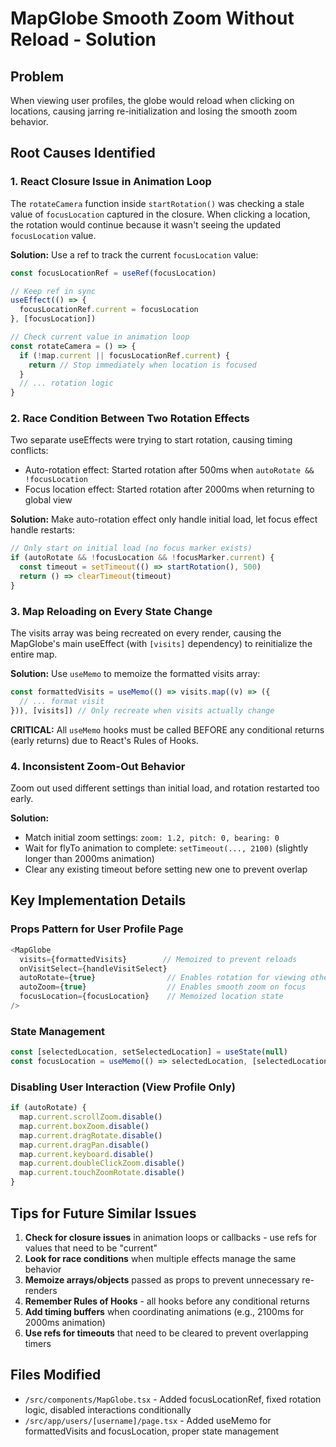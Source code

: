 # MapGlobe Smooth Zoom Without Reload - Solution

## Problem
When viewing user profiles, the globe would reload when clicking on locations, causing jarring re-initialization and losing the smooth zoom behavior.

## Root Causes Identified

### 1. **React Closure Issue in Animation Loop**
The `rotateCamera` function inside `startRotation()` was checking a stale value of `focusLocation` captured in the closure. When clicking a location, the rotation would continue because it wasn't seeing the updated `focusLocation` value.

**Solution:** Use a ref to track the current `focusLocation` value:
```typescript
const focusLocationRef = useRef(focusLocation)

// Keep ref in sync
useEffect(() => {
  focusLocationRef.current = focusLocation
}, [focusLocation])

// Check current value in animation loop
const rotateCamera = () => {
  if (!map.current || focusLocationRef.current) {
    return // Stop immediately when location is focused
  }
  // ... rotation logic
}
```

### 2. **Race Condition Between Two Rotation Effects**
Two separate useEffects were trying to start rotation, causing timing conflicts:
- Auto-rotation effect: Started rotation after 500ms when `autoRotate && !focusLocation`
- Focus location effect: Started rotation after 2000ms when returning to global view

**Solution:** Make auto-rotation effect only handle initial load, let focus effect handle restarts:
```typescript
// Only start on initial load (no focus marker exists)
if (autoRotate && !focusLocation && !focusMarker.current) {
  const timeout = setTimeout(() => startRotation(), 500)
  return () => clearTimeout(timeout)
}
```

### 3. **Map Reloading on Every State Change**
The visits array was being recreated on every render, causing the MapGlobe's main useEffect (with `[visits]` dependency) to reinitialize the entire map.

**Solution:** Use `useMemo` to memoize the formatted visits array:
```typescript
const formattedVisits = useMemo(() => visits.map((v) => ({
  // ... format visit
})), [visits]) // Only recreate when visits actually change
```

**CRITICAL:** All `useMemo` hooks must be called BEFORE any conditional returns (early returns) due to React's Rules of Hooks.

### 4. **Inconsistent Zoom-Out Behavior**
Zoom out used different settings than initial load, and rotation restarted too early.

**Solution:**
- Match initial zoom settings: `zoom: 1.2, pitch: 0, bearing: 0`
- Wait for flyTo animation to complete: `setTimeout(..., 2100)` (slightly longer than 2000ms animation)
- Clear any existing timeout before setting new one to prevent overlap

## Key Implementation Details

### Props Pattern for User Profile Page
```typescript
<MapGlobe
  visits={formattedVisits}        // Memoized to prevent reloads
  onVisitSelect={handleVisitSelect}
  autoRotate={true}                // Enables rotation for viewing others
  autoZoom={true}                  // Enables smooth zoom on focus
  focusLocation={focusLocation}    // Memoized location state
/>
```

### State Management
```typescript
const [selectedLocation, setSelectedLocation] = useState(null)
const focusLocation = useMemo(() => selectedLocation, [selectedLocation])
```

### Disabling User Interaction (View Profile Only)
```typescript
if (autoRotate) {
  map.current.scrollZoom.disable()
  map.current.boxZoom.disable()
  map.current.dragRotate.disable()
  map.current.dragPan.disable()
  map.current.keyboard.disable()
  map.current.doubleClickZoom.disable()
  map.current.touchZoomRotate.disable()
}
```

## Tips for Future Similar Issues

1. **Check for closure issues** in animation loops or callbacks - use refs for values that need to be "current"
2. **Look for race conditions** when multiple effects manage the same behavior
3. **Memoize arrays/objects** passed as props to prevent unnecessary re-renders
4. **Remember Rules of Hooks** - all hooks before any conditional returns
5. **Add timing buffers** when coordinating animations (e.g., 2100ms for 2000ms animation)
6. **Use refs for timeouts** that need to be cleared to prevent overlapping timers

## Files Modified
- `/src/components/MapGlobe.tsx` - Added focusLocationRef, fixed rotation logic, disabled interactions conditionally
- `/src/app/users/[username]/page.tsx` - Added useMemo for formattedVisits and focusLocation, proper state management
